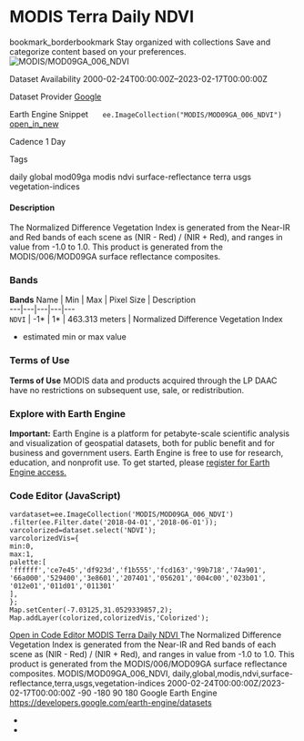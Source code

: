  
#  MODIS Terra Daily NDVI 
bookmark_borderbookmark Stay organized with collections  Save and categorize content based on your preferences. 
![MODIS/MOD09GA_006_NDVI](https://developers.google.com/earth-engine/datasets/images/MODIS/MODIS_MOD09GA_006_NDVI_sample.png) 

Dataset Availability
    2000-02-24T00:00:00Z–2023-02-17T00:00:00Z 

Dataset Provider
     [ Google ](https://earthengine.google.com/) 

Earth Engine Snippet
     `    ee.ImageCollection("MODIS/MOD09GA_006_NDVI")   ` [ open_in_new ](https://code.earthengine.google.com/?scriptPath=Examples:Datasets/MODIS/MODIS_MOD09GA_006_NDVI) 

Cadence
    1 Day 

Tags
    
daily
global
mod09ga
modis
ndvi
surface-reflectance
terra
usgs
vegetation-indices
#### Description
The Normalized Difference Vegetation Index is generated from the Near-IR and Red bands of each scene as (NIR - Red) / (NIR + Red), and ranges in value from -1.0 to 1.0. This product is generated from the MODIS/006/MOD09GA surface reflectance composites.
### Bands
**Bands**
Name | Min | Max | Pixel Size | Description  
---|---|---|---|---  
`NDVI` |  -1*  |  1*  |  463.313 meters  | Normalized Difference Vegetation Index  
* estimated min or max value 
### Terms of Use
**Terms of Use**
MODIS data and products acquired through the LP DAAC have no restrictions on subsequent use, sale, or redistribution.
### Explore with Earth Engine
**Important:** Earth Engine is a platform for petabyte-scale scientific analysis and visualization of geospatial datasets, both for public benefit and for business and government users. Earth Engine is free to use for research, education, and nonprofit use. To get started, please [register for Earth Engine access.](https://console.cloud.google.com/earth-engine)
### Code Editor (JavaScript)
```
vardataset=ee.ImageCollection('MODIS/MOD09GA_006_NDVI')
.filter(ee.Filter.date('2018-04-01','2018-06-01'));
varcolorized=dataset.select('NDVI');
varcolorizedVis={
min:0,
max:1,
palette:[
'ffffff','ce7e45','df923d','f1b555','fcd163','99b718','74a901',
'66a000','529400','3e8601','207401','056201','004c00','023b01',
'012e01','011d01','011301'
],
};
Map.setCenter(-7.03125,31.0529339857,2);
Map.addLayer(colorized,colorizedVis,'Colorized');
```
[ Open in Code Editor ](https://code.earthengine.google.com/?scriptPath=Examples:Datasets/MODIS/MODIS_MOD09GA_006_NDVI)
[ MODIS Terra Daily NDVI ](https://developers.google.com/earth-engine/datasets/catalog/MODIS_MOD09GA_006_NDVI)
The Normalized Difference Vegetation Index is generated from the Near-IR and Red bands of each scene as (NIR - Red) / (NIR + Red), and ranges in value from -1.0 to 1.0. This product is generated from the MODIS/006/MOD09GA surface reflectance composites.
MODIS/MOD09GA_006_NDVI, daily,global,modis,ndvi,surface-reflectance,terra,usgs,vegetation-indices 
2000-02-24T00:00:00Z/2023-02-17T00:00:00Z
-90 -180 90 180 
Google Earth Engine
https://developers.google.com/earth-engine/datasets
  * [ ](https://doi.org/https://earthengine.google.com/)
  * [ ](https://doi.org/https://developers.google.com/earth-engine/datasets/catalog/MODIS_MOD09GA_006_NDVI)


